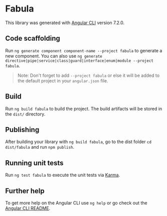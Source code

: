 # Fabula

This library was generated with [Angular CLI](https://github.com/angular/angular-cli) version 7.2.0.

## Code scaffolding

Run `ng generate component component-name --project fabula` to generate a new component. You can also use `ng generate directive|pipe|service|class|guard|interface|enum|module --project fabula`.
> Note: Don't forget to add `--project fabula` or else it will be added to the default project in your `angular.json` file. 

## Build

Run `ng build fabula` to build the project. The build artifacts will be stored in the `dist/` directory.

## Publishing

After building your library with `ng build fabula`, go to the dist folder `cd dist/fabula` and run `npm publish`.

## Running unit tests

Run `ng test fabula` to execute the unit tests via [Karma](https://karma-runner.github.io).

## Further help

To get more help on the Angular CLI use `ng help` or go check out the [Angular CLI README](https://github.com/angular/angular-cli/blob/master/README.md).
